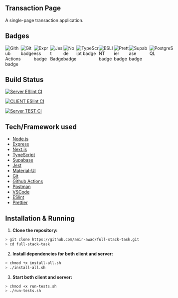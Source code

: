 ## Transaction Page

A single-page transaction application.

## Badges

<div style="display: flex;">
  <img src="https://img.shields.io/badge/Github-Actions-%232088FF?style=for-the-badge&logo=GithubActions" alt="Github Actions badge">
  <img src="https://img.shields.io/badge/Git--%23F05032?style=for-the-badge&logo=Git" alt="Git badge">
  <img src="https://img.shields.io/badge/Express-%23000000?style=for-the-badge&logo=Express&logoColor=white" alt = "Express badge">
  <img src="https://img.shields.io/badge/-jest-%23C21325?style=for-the-badge&logo=jest&logoColor=white" alt="Jest Badge">
  <img src="https://img.shields.io/badge/Node.js-%2343853D?style=for-the-badge&logo=Node.js&logoColor=white" alt = "Node badge">
  <img src="https://img.shields.io/badge/TypeScript-%23007ACC.svg?style=flat&logo=typescript&logoColor=white" alt = "TypeScript badge">
  <img src ="https://img.shields.io/badge/ESLint-%234B32C3?style=for-the-badge&logo=ESLint&logoColor=white" alt = "ESLINT badge">
  <img src ="https://img.shields.io/badge/Prettier-%231A2B34.svg?style=flat&logo=prettier&logoColor=%234B32C3" alt = "Prettier badge">
  <img src ="https://img.shields.io/badge/Supabase-%2334599B.svg?style=flat&logo=supabase&logoColor=white" alt = "Supabase badge">
  <img src ="https://img.shields.io/badge/Database-PostgreSQL-blue.svg" alt="PostgreSQL">
</div>

## Build Status

[![Server ESlint CI](https://github.com/amir-awad/full-stack-task/actions/workflows/server-lint.yaml/badge.svg)](https://github.com/amir-awad/full-stack-task/actions/workflows/server-lint.yaml)

[![CLIENT ESlint CI](https://github.com/amir-awad/full-stack-task/actions/workflows/client-lint.yaml/badge.svg)](https://github.com/amir-awad/full-stack-task/actions/workflows/client-lint.yaml)

[![Server TEST CI](https://github.com/amir-awad/full-stack-task/actions/workflows/server-test.yaml/badge.svg)](https://github.com/amir-awad/full-stack-task/actions/workflows/server-test.yaml)

## Tech/Framework used

- [Node.js](https://nodejs.org/en/)
- [Express](https://expressjs.com/)
- [Next.js](https://nextjs.org/)
- [TypeScript](https://www.typescriptlang.org/)
- [Supabase](https://supabase.com/)
- [Jest](https://jestjs.io/)
- [Material-UI](https://material-ui.com/)
- [Git](https://git-scm.com/)
- [Github Actions](github.com/features/actions)
- [Postman](https://www.postman.com/)
- [VSCode](https://code.visualstudio.com/)
- [ESlint](https://eslint.org/)
- [Prettier](https://prettier.io/)

## Installation & Running

1. **Clone the repository:**

```bash
> git clone https://github.com/amir-awad/full-stack-task.git
> cd full-stack-task
```

2. **Install dependencies for both client and server:**

```bash
> chmod +x install-all.sh
> ./install-all.sh
```

3. **Start both client and server:**

```bash
> chmod +x run-tests.sh
> ./run-tests.sh
```
